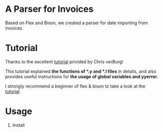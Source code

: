 # A Parser for Invoices
 Based on Flex and Bison, we created a parser for date importing from invoices.
# Tutorial
Thanks to the excellent [tutorial](https://aquamentus.com/flex_bison.html) privided by Chris verBurg!

This tutorial explained __the functions of \*.y and \*.l files__ in details, and also provides useful instructions for __the usage of global variables and yyerror__.

I strongly recommend a beginner of flex & bison to take a look at the [tutorial](https://aquamentus.com/flex_bison.html).

# Usage
1. Install 
